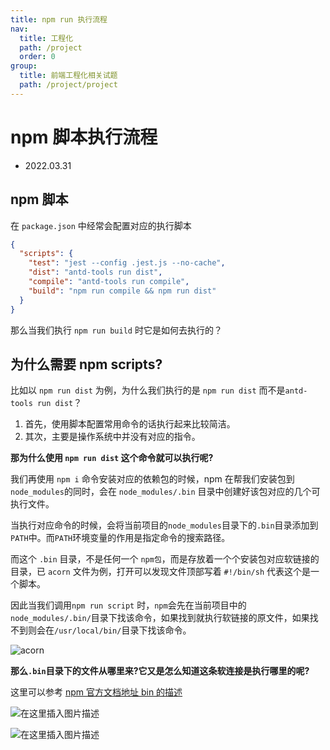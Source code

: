 ```yaml
---
title: npm run 执行流程
nav:
  title: 工程化
  path: /project
  order: 0
group:
  title: 前端工程化相关试题
  path: /project/project
---
```


# npm 脚本执行流程

- 2022.03.31

## npm 脚本

在 `package.json` 中经常会配置对应的执行脚本

```json
{
  "scripts": {
    "test": "jest --config .jest.js --no-cache",
    "dist": "antd-tools run dist",
    "compile": "antd-tools run compile",
    "build": "npm run compile && npm run dist"
  }
}
```

那么当我们执行 `npm run build` 时它是如何去执行的？

## 为什么需要 npm scripts?

比如以 `npm run dist` 为例，为什么我们执行的是 `npm run dist` 而不是`antd-tools run dist`？

1. 首先，使用脚本配置常用命令的话执行起来比较简洁。
2. 其次，主要是操作系统中并没有对应的指令。

**那为什么使用 `npm run dist` 这个命令就可以执行呢?**

我们再使用 `npm i` 命令安装对应的依赖包的时候，npm 在帮我们安装包到`node_modules`的同时，会在 `node_modules/.bin` 目录中创建好该包对应的几个可执行文件。

当执行对应命令的时候，会将当前项目的`node_modules`目录下的`.bin`目录添加到`PATH`中。而`PATH`环境变量的作用是指定命令的搜索路径。

而这个 `.bin` 目录，不是任何一个 `npm包`，而是存放着一个个安装包对应软链接的目录，已 `acorn` 文件为例，打开可以发现文件顶部写着 `#!/bin/sh` 代表这个是一个脚本。

因此当我们调用`npm run script` 时，`npm`会先在当前项目中的`node_modules/.bin/`目录下找该命令，如果找到就执行软链接的原文件，如果找不到则会在`/usr/local/bin/`目录下找该命令。

![acorn](https://img-blog.csdnimg.cn/e5a2fa7521554d50aa808d4be03d8baf.png)

**那么`.bin`目录下的文件从哪里来?它又是怎么知道这条软连接是执行哪里的呢?**

这里可以参考 [npm 官方文档地址 bin 的描述](https://docs.npmjs.com/cli/v8/configuring-npm/package-json/#bin)

![在这里插入图片描述](https://img-blog.csdnimg.cn/819b92aba57b4faea8c1ae12e45e8fee.png?x-oss-process=image,type_d3F5LXplbmhlaQ,shadow_50,text_Q1NETiBAeGpsMjcxMzE0,size_20,color_FFFFFF,t_70,g_se,x_16)

![在这里插入图片描述](https://img-blog.csdnimg.cn/4a71c32cbcc6453884ad0467fdafabd4.png?x-oss-process=image,type_d3F5LXplbmhlaQ,shadow_50,text_Q1NETiBAeGpsMjcxMzE0,size_20,color_FFFFFF,t_70,g_se,x_16)

